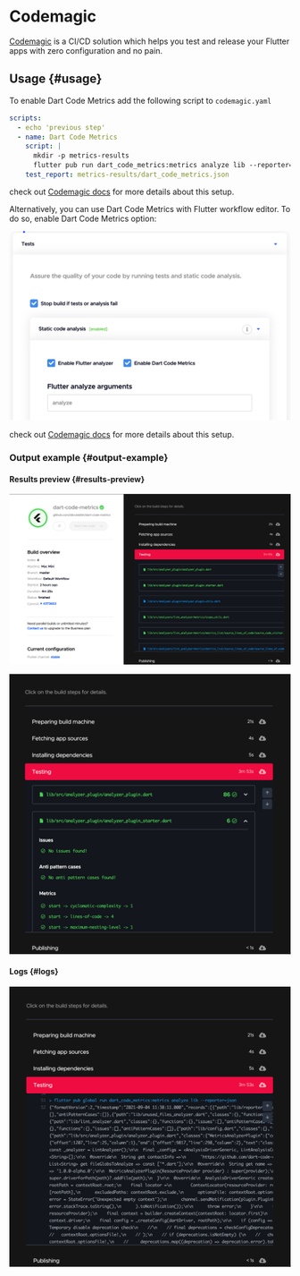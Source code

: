 # Codemagic

[Codemagic](http://codemagic.io/) is a CI/CD solution which helps you test and release your Flutter apps with zero configuration and no pain.

## Usage {#usage}

To enable Dart Code Metrics add the following script to `codemagic.yaml`

```yml title="codemagic.yaml"
scripts:
  - echo 'previous step'
  - name: Dart Code Metrics
    script: |
      mkdir -p metrics-results
      flutter pub run dart_code_metrics:metrics analyze lib --reporter=json > metrics-results/dart_code_metrics.json      
    test_report: metrics-results/dart_code_metrics.json
```

check out [Codemagic docs](https://docs.codemagic.io/yaml-testing/dart-code-metrics/) for more details about this setup.

Alternatively, you can use Dart Code Metrics with Flutter workflow editor. To do so, enable Dart Code Metrics option:

![Dart Code Metrics Flutter workflow editor](../../static/img/dcm-flutter-workflow-editor.png)

check out [Codemagic docs](https://docs.codemagic.io/flutter-testing/static-code-analysis/#dart-code-metrics) for more details about this setup.

### Output example {#output-example}

#### Results preview {#results-preview}

![Dart Code Metrics results](../../static/img/dcm-results.png)

![Dart Code Metrics results expanded](../../static/img/dcm-results-expanded.png)

#### Logs {#logs}

![Dart Code Metrics logs](../../static/img/dcm-logs.png)
